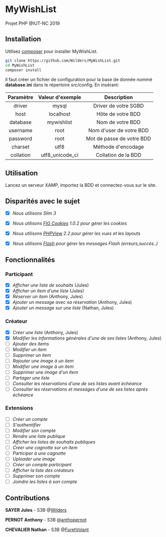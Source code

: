 # MyWishList

Projet PHP @IUT-NC 2019

## Installation

Utilisez [composer](https://getcomposer.org/) pour installer MyWishList.

```bash
git clone https://github.com/Wilders/MyWishList.git
cd MyWishList
composer install
```

Il faut créer un fichier de configuration pour la base de donnée nommé **database.ini** dans le répertoire src/config.
En insérant:

| Paramètre     | Valeur d'exemple | Description               |
| :------------:|:----------------:|:-------------------------:|
| driver        | mysql            | Driver de votre SGBD      |
| host          | localhost        | Hôte de votre BDD         |
| database      | mywishlist       | Nom de votre BDD          |
| username      | root             | Nom d'user de votre BDD   |
| password      | root             | Mot de passe de votre BDD |
| charset       | utf8             | Méthode d'encodage        |
| collation     | utf8_unicode_ci  | Collation de la BDD       |

## Utilisation

Lancez un serveur XAMP, importez la BDD et connectez-vous sur le site.

## Disparités avec le sujet

- [x] *Nous utilisons Slim 3*
- [x] *Nous utilisons [FIG Cookies](https://github.com/dflydev/dflydev-fig-cookies) 1.0.2 pour gérer les cookies*
- [x] *Nous utilisons [PHPView](https://github.com/slimphp/PHP-View) 2.2 pour gérer les vues et les layouts*
- [x] *Nous utilisons [Flash](https://github.com/slimphp/Slim-Flash) pour gérer les messages Flash (erreurs,succès..)*


## Fonctionnalités

### Participant

- [x] *Afficher une liste de souhaits* (Jules)
- [x] *Afficher un item d'une liste* (Jules)
- [x] *Réserver un item* (Anthony, Jules)
- [x] *Ajouter un message avec sa réservation* (Anthony, Jules)
- [x] *Ajouter un message sur une liste* (Nathan, Jules)

### Créateur
- [x] *Créer une liste* (Anthony, Jules)
- [x] *Modifier les informations générales d'une de ses listes* (Anthony, Jules)
- [ ] *Ajouter des items*
- [ ] *Modifier un item*
- [ ] *Supprimer un item*
- [ ] *Rajouter une image à un item*
- [ ] *Modifier une image à un item*
- [ ] *Supprimer une image d'un item*
- [ ] *Partager une liste*
- [ ] *Consulter les réservations d'une de ses listes avant échéance*
- [ ] *Consulter les réservations et messages d'une de ses listes après échéance*

### Extensions
- [ ] *Créer un compte*
- [ ] *S'authentifier*
- [ ] *Modifier son compte*
- [ ] *Rendre une liste publique*
- [ ] *Afficher les listes de souhaits publiques*
- [ ] *Créer une cagnotte sur un item*
- [ ] *Participer à une cagnotte*
- [ ] *Uploader une image*
- [ ] *Créer un compte participant*
- [ ] *Afficher la liste des créateurs*
- [ ] *Supprimer son compte*
- [ ] *Joindre les listes à son compte*

## Contributions
**SAYER Jules** - S3B @[Wilders](https://github.com/Wilders/MyWishList/commits?author=Wilders)

**PERNOT Anthony** - S3B @[anthopernot](https://github.com/Wilders/MyWishList/commits?author=anthopernot)

**CHEVALIER Nathan** - S3B @[FuretVolant](https://github.com/Wilders/MyWishList/commits?author=FuretVolant)
